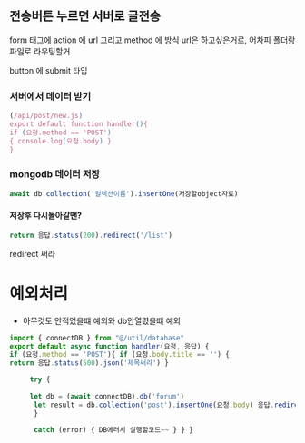 ## 전송버튼 누르면 서버로 글전송

form 태그에 action 에 url 그리고 method 에 방식
url은 하고싶은거로, 어차피 폴더랑 파일로 라우팅할거

button 에 submit 타입


### 서버에서 데이터 받기

``` javascript
(/api/post/new.js) 
export default function handler(){ 
if (요청.method == 'POST')
{ console.log(요청.body) }
}
```


### mongodb 데이터 저장

``` javascript
await db.collection('컬렉션이름').insertOne(저장할object자료)
```


#### 저장후 다시돌아갈땐?

``` javascript
return 응답.status(200).redirect('/list')
```

redirect 써라


# 예외처리

- 아무것도 안적었을떄 예외와 db안열렸을떄 예외

``` javascript
import { connectDB } from "@/util/database"
export default async function handler(요청, 응답) {
if (요청.method == 'POST'){ if (요청.body.title == '') { 
return 응답.status(500).json('제목써라') } 

	 try { 
	 
	 let db = (await connectDB).db('forum')
	  let result = db.collection('post').insertOne(요청.body) 응답.redirect(302, '/list') 
	  }

	  catch (error) { DB에러시 실행할코드~~ } } }
```